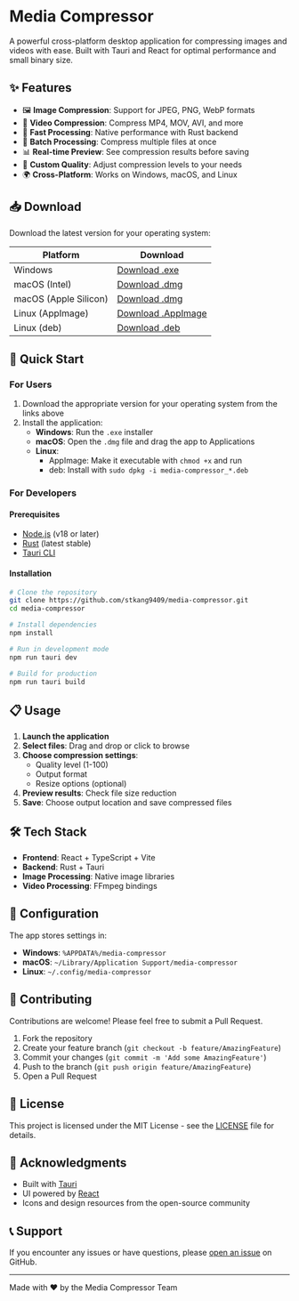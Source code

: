 # Media Compressor

A powerful cross-platform desktop application for compressing images and videos with ease. Built with Tauri and React for optimal performance and small binary size.

## ✨ Features

- 🖼️ **Image Compression**: Support for JPEG, PNG, WebP formats
- 🎥 **Video Compression**: Compress MP4, MOV, AVI, and more
- 🚀 **Fast Processing**: Native performance with Rust backend
- 💾 **Batch Processing**: Compress multiple files at once
- 📊 **Real-time Preview**: See compression results before saving
- 🎯 **Custom Quality**: Adjust compression levels to your needs
- 🌍 **Cross-Platform**: Works on Windows, macOS, and Linux

## 📥 Download

Download the latest version for your operating system:

| Platform              | Download                                                                                                                 |
| --------------------- | ------------------------------------------------------------------------------------------------------------------------ |
| Windows               | [Download .exe](https://github.com/stkang9409/media-compressor/releases/latest/download/media-compressor_0.1.0_x64-setup.exe)       |
| macOS (Intel)         | [Download .dmg](https://github.com/stkang9409/media-compressor/releases/latest/download/media-compressor_0.1.0_x64.dmg)             |
| macOS (Apple Silicon) | [Download .dmg](https://github.com/stkang9409/media-compressor/releases/latest/download/media-compressor_0.1.0_aarch64.dmg)         |
| Linux (AppImage)      | [Download .AppImage](https://github.com/stkang9409/media-compressor/releases/latest/download/media-compressor_0.1.0_amd64.AppImage) |
| Linux (deb)           | [Download .deb](https://github.com/stkang9409/media-compressor/releases/latest/download/media-compressor_0.1.0_amd64.deb)           |

## 🚀 Quick Start

### For Users

1. Download the appropriate version for your operating system from the links above
2. Install the application:
   - **Windows**: Run the `.exe` installer
   - **macOS**: Open the `.dmg` file and drag the app to Applications
   - **Linux**:
     - AppImage: Make it executable with `chmod +x` and run
     - deb: Install with `sudo dpkg -i media-compressor_*.deb`

### For Developers

#### Prerequisites

- [Node.js](https://nodejs.org/) (v18 or later)
- [Rust](https://www.rust-lang.org/) (latest stable)
- [Tauri CLI](https://tauri.app/v1/guides/getting-started/prerequisites)

#### Installation

```bash
# Clone the repository
git clone https://github.com/stkang9409/media-compressor.git
cd media-compressor

# Install dependencies
npm install

# Run in development mode
npm run tauri dev

# Build for production
npm run tauri build
```

## 📋 Usage

1. **Launch the application**
2. **Select files**: Drag and drop or click to browse
3. **Choose compression settings**:
   - Quality level (1-100)
   - Output format
   - Resize options (optional)
4. **Preview results**: Check file size reduction
5. **Save**: Choose output location and save compressed files

## 🛠️ Tech Stack

- **Frontend**: React + TypeScript + Vite
- **Backend**: Rust + Tauri
- **Image Processing**: Native image libraries
- **Video Processing**: FFmpeg bindings

## 📝 Configuration

The app stores settings in:

- **Windows**: `%APPDATA%/media-compressor`
- **macOS**: `~/Library/Application Support/media-compressor`
- **Linux**: `~/.config/media-compressor`

## 🤝 Contributing

Contributions are welcome! Please feel free to submit a Pull Request.

1. Fork the repository
2. Create your feature branch (`git checkout -b feature/AmazingFeature`)
3. Commit your changes (`git commit -m 'Add some AmazingFeature'`)
4. Push to the branch (`git push origin feature/AmazingFeature`)
5. Open a Pull Request

## 📄 License

This project is licensed under the MIT License - see the [LICENSE](LICENSE) file for details.

## 🙏 Acknowledgments

- Built with [Tauri](https://tauri.app/)
- UI powered by [React](https://reactjs.org/)
- Icons and design resources from the open-source community

## 📞 Support

If you encounter any issues or have questions, please [open an issue](https://github.com/stkang9409/media-compressor/issues) on GitHub.

---

Made with ❤️ by the Media Compressor Team

